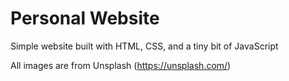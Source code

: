 # Personal Website
Simple website built with HTML, CSS, and a tiny bit of JavaScript

All images are from Unsplash (https://unsplash.com/)
